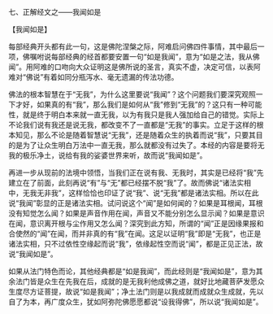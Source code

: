 七、正解经文之——我闻如是

【我闻如是】

​        每部经典开头都有此一句，这是佛陀涅槃之际，阿难启问佛四件事情，其中最后一项，佛嘱咐说每部经典的经首都要安置一句“如是我闻”，意为“如是之法，我从佛闻”。用阿难的口吻向大众证明这是佛所说的圣言，真实不虚，决定可信，以表阿难对“佛说”有着如同分瓶泻水、毫无遗漏的传法功德。

​        佛法的根本智慧在于“无我”，为什么这里要说“我闻”？这个问题我们要深究观照一下才好，如果真的有“我”，那么我们是如何从“我”修到“无我”的？这只有一种可能性，就是终于明白本来就一直无我，以为有我只是我人强加给自己的错觉。实际上不论我们说有我还是说无我，都改变不了一直都是“无我”的事实。立足于这样的根本知见，那么不论是随着智慧说“无我”，还是随着众生的执着而说“我”，只要其目的是为了让众生明白万法中一直无我，那么就都没有过失了。本经的内容是要将无我的极乐净土，说给有我的娑婆世界来听，故而说“我闻如是”。

​        再进一步从现前的法境中领悟，当我们正在说有我、无我时，其实是已经将“我”先建立在了前面，此刻再说“有”与“无”都已经摆不脱“我”了。故而佛说“诸法实相中，无我无非我”，这样恰恰也印证了说“我”、说“无我”都是诸法实相。所以在此说“我闻”彰显的正是诸法实相。试问说这个“闻”是如何闻的？如果是耳根闻，耳根没有知觉怎么闻？如果是声音作用在闻，声音又不能分别怎么显示闻？如果是意识在闻，意识离开根与尘作用又怎么闻？深究到此方知，所谓的“闻”正是因缘果报和合使然的“闻”在闻，而并非真的有“我”在闻。这足以证明“我”即是“无我”，也正是诸法实相，只不过依性空缘起而说“我”，依缘起性空而说“闻”，都是正见正法，故说“我闻如是”。

​        如果从法门特色而论，其他经典都是“如是我闻”，而此经则是“我闻如是”，意为其余法门皆是众生在先我在后，成就的是无我利他成佛之道，就好比地藏菩萨发愿众生度尽方证菩提，故说“如是我闻”；净土法门则是以我成就而成就众生成就，先以自了为本，再广度众生，犹如阿弥陀佛愿愿都说“设我得佛”，所以说“我闻如是”。